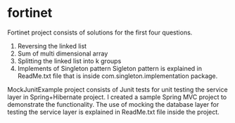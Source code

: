 # fortinet
Fortinet project consists of solutions for the first four questions.
1. Reversing the linked list
2. Sum of multi dimensional array
3. Splitting the linked list into k groups
4. Implements of Singleton pattern
   Sigleton pattern is explained in ReadMe.txt file that is inside com.singleton.implementation package.

MockJunitExample project consists of Junit tests for unit testing the service layer in Spring+Hibernate project.
I created a sample Spring MVC project to demonstrate the functionality.
The use of mocking the database layer for testing the service layer is explained in ReadMe.txt file inside the project.
